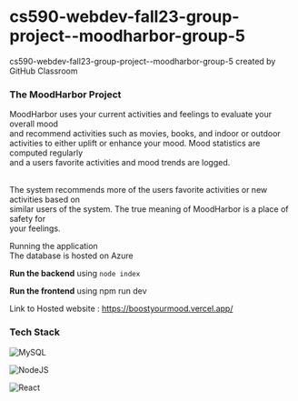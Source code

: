 # cs590-webdev-fall23-group-project--moodharbor-group-5
cs590-webdev-fall23-group-project--moodharbor-group-5 created by GitHub Classroom

<h3>The MoodHarbor Project</h3>

MoodHarbor uses your current activities and feelings to evaluate your overall mood <br>
and recommend activities such as movies, books, and indoor or outdoor <br>
activities to either uplift or enhance your mood. Mood statistics are computed regularly <br>
and a users favorite activities and mood trends are logged. <br>
<br>

The system recommends more of the users favorite activities or new activities based on <br>
similar users of the system. The true meaning of MoodHarbor is a place of safety for <br>
your feelings. 

Running the application
<br>
The database is hosted on Azure

**Run the backend** using `node index`

**Run the frontend** using npm run dev

Link to Hosted website : https://boostyourmood.vercel.app/


<h3>Tech Stack</h3>

![MySQL](https://img.shields.io/badge/mysql-%2300f.svg?style=for-the-badge&logo=mysql&logoColor=white)
<br>

![NodeJS](https://img.shields.io/badge/node.js-6DA55F?style=for-the-badge&logo=node.js&logoColor=white)
<br>

![React](https://img.shields.io/badge/react-%2320232a.svg?style=for-the-badge&logo=react&logoColor=%2361DAFB)
<br>


